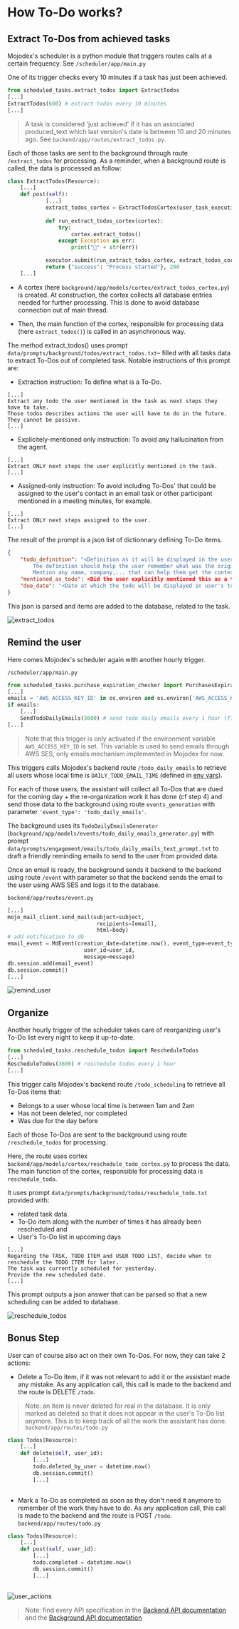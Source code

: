 # How To-Do works?

## Extract To-Dos from achieved tasks
Mojodex's scheduler is a python module that triggers routes calls at a certain frequency. See `/scheduler/app/main.py`

One of its trigger checks every 10 minutes if a task has just been achieved.
```python
from scheduled_tasks.extract_todos import ExtractTodos
[...]
ExtractTodos(600) # extract todos every 10 minutes
[...]
```

> A task is considered 'just achieved' if it has an associated produced_text which last version's date is between 10 and 20 minutes ago. See `backend/app/routes/extract_todos.py`.

Each of those tasks are sent to the background through route `/extract_todos` for processing. 
As a reminder, when a background route is called, the data is processed as follow:

```python
class ExtractTodos(Resource):
    [...]
    def post(self):
            [...]
            extract_todos_cortex = ExtractTodosCortex(user_task_execution)
          
            def run_extract_todos_cortex(cortex):
                try:
                    cortex.extract_todos()
                except Exception as err:
                    print("🔴" + str(err))

            executor.submit(run_extract_todos_cortex, extract_todos_cortex)
            return {"success": "Process started"}, 200
    [...]
```

- A cortex (here `background/app/models/cortex/extract_todos_cortex.py`) is created. At construction, the cortex collects all database entries needed for further processing. This is done to avoid database connection out of main thread.

- Then, the main function of the cortex, responsible for processing data (here `extract_todos()`) is called in an asynchronous way.

The method extract_todos() uses prompt `data/prompts/background/todos/extract_todos.txt`– filled with all tasks data to extract To-Dos out of completed task. Notable instructions of this prompt are:

- Extraction instruction: To define what is a To-Do.
```
[...]
Extract any todo the user mentioned in the task as next steps they have to take.
Those todos describes actions the user will have to do in the future. They cannot be passive.
[...]
```

- Explicitely-mentioned only instruction: To avoid any hallucination from the agent.
```
[...]
Extract ONLY next steps the user explicitly mentioned in the task.
[...]
```

- Assigned-only instruction: To avoid including To-Dos' that could be assigned to the user's contact in an email task or other participant mentioned in a meeting minutes, for example.
```
[...]
Extract ONLY next steps assigned to the user.
[...]
```

The result of the prompt is a json list of dictionnary defining To-Do items.
```json
{
    "todo_definition": "<Definition as it will be displayed in the user's todo list.
        The definition should help the user remember what was the original task.
        Mention any name, company,... that can help them get the context.>",
    "mentioned_as_todo": <Did the user explicitly mentioned this as a todo? yes/no>,
    "due_date": "<Date at which the todo will be displayed in user's todo list. Format yyyy-mm-dd>"
}
```

This json is parsed and items are added to the database, related to the task.

![extract_todos](../images/to-dos_flow/extract_todos.png)

## Remind the user
Here comes Mojodex's scheduler again with another hourly trigger.

`/scheduler/app/main.py`
```python
from scheduled_tasks.purchase_expiration_checker import PurchasesExpirationChecker
[...]
emails = 'AWS_ACCESS_KEY_ID' in os.environ and os.environ['AWS_ACCESS_KEY_ID']
if emails:
    [...]
    SendTodoDailyEmails(3600) # send todo daily emails every 1 hour (filtered by timezone)
[...] 
```

> Note that this trigger is only activated if the environment variable `AWS_ACCESS_KEY_ID` is set. This variable is used to send emails through AWS SES, only emails mechanism implemented in Mojodex for now.


This triggers calls Mojodex's backend route `/todo_daily_emails` to retrieve all users whose local time is `DAILY_TODO_EMAIL_TIME` (defined in [env vars](../../.env.example)).


For each of those users, the assistant will collect all To-Dos that are dued for the coming day + the re-organization work it has done (cf step 4) and send those data to the background using route `events_generation` with parameter `'event_type': 'todo_daily_emails'`.

The background uses its `TodoDailyEmailsGenerator` (`background/app/models/events/todo_daily_emails_generator.py`) with prompt `data/prompts/engagement/emails/todo_daily_emails_text_prompt.txt` to draft a friendly reminding emails to send to the user from provided data.

Once an email is ready, the background sends it backend to the backend using route `/event` with parameter so that the backend sends the email to the user using AWS SES and logs it to the database.

`backend/app/routes/event.py`
```python
[...]
mojo_mail_client.send_mail(subject=subject,
                            recipients=[email],
                            html=body)
# add notification to db
email_event = MdEvent(creation_date=datetime.now(), event_type=event_type,
                        user_id=user_id,
                        message=message)
db.session.add(email_event)
db.session.commit()
[...]
```

![remind_user](../images/to-dos_flow/remind_user.png)

## Organize
Another hourly trigger of the scheduler takes care of reorganizing user's To-Do list every night to keep it up-to-date.

```python
from scheduled_tasks.reschedule_todos import RescheduleTodos
[...]
RescheduleTodos(3600) # reschedule todos every 1 hour
[...]
```

This trigger calls Mojodex's backend route `/todo_scheduling` to retrieve all To-Dos items that:
- Belongs to a user whose local time is between 1am and 2am
- Has not been deleted, nor completed
- Was due for the day before

Each of those To-Dos are sent to the background using route `/reschedule_todos` for processing.

Here, the route uses cortex `backend/app/models/cortex/reschedule_todo_cortex.py` to process the data. The main function of the cortex, responsible for processing data is `reschedule_todo`.

It uses prompt `data/prompts/background/todos/reschedule_todo.txt` provided with:
- related task data
- To-Do item along with the number of times it has already been rescheduled and
- User's To-Do list in upcoming days

```
[...]
Regarding the TASK, TODO ITEM and USER TODO LIST, decide when to reschedule the TODO ITEM for later.
The task was currently scheduled for yesterday.
Provide the new scheduled date.
[...]
```

This prompt outputs a json answer that can be parsed so that a new scheduling can be added to database.

![reschedule_todos](../images/to-dos_flow/reschedule_todos.png)

## Bonus Step
User can of course also act on their own To-Dos. For now, they can take 2 actions:
- Delete a To-Do item, if it was not relevant to add it or the assistant made any mistake. As any application call, this call is made to the backend and the route is DELETE `/todo`.
> Note: an item is never deleted for real in the database. It is only marked as deleted so that it does not appear in the user's To-Do list anymore. This is to keep track of all the work the assistant has done.
`backend/app/routes/todo.py`
```python
class Todos(Resource):
    [...]
    def delete(self, user_id):
        [...]
        todo.deleted_by_user = datetime.now()
        db.session.commit()
        [...]
           
```

- Mark a To-Do as completed as soon as they don't need it anymore to remember of the work they have to do. As any application call, this call is made to the backend and the route is POST `/todo`.
`backend/app/routes/todo.py`
```python
class Todos(Resource):
    [...]
    def post(self, user_id):
        [...]
        todo.completed = datetime.now()
        db.session.commit()
        [...]
           
```


![user_actions](../images/to-dos_flow/user_actions.png)

> Note: find every API specification in the [Backend API documentation](../openAPI/backend_api.yaml) and the [Background API documentation](../openAPI/background_api.yaml)